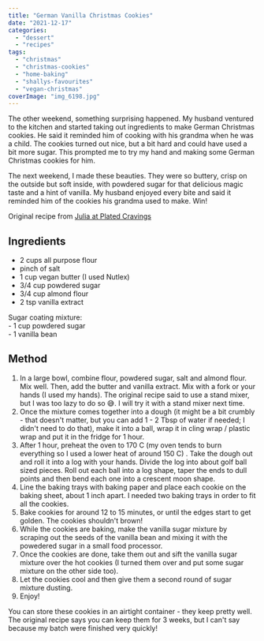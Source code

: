 ```yaml
---
title: "German Vanilla Christmas Cookies"
date: "2021-12-17"
categories: 
  - "dessert"
  - "recipes"
tags: 
  - "christmas"
  - "christmas-cookies"
  - "home-baking"
  - "shallys-favourites"
  - "vegan-christmas"
coverImage: "img_6198.jpg"
---
```


The other weekend, something surprising happened. My husband ventured to the kitchen and started taking out ingredients to make German Christmas cookies. He said it reminded him of cooking with his grandma when he was a child. The cookies turned out nice, but a bit hard and could have used a bit more sugar. This prompted me to try my hand and making some German Christmas cookies for him.

The next weekend, I made these beauties. They were so buttery, crisp on the outside but soft inside, with powdered sugar for that delicious magic taste and a hint of vanilla. My husband enjoyed every bite and said it reminded him of the cookies his grandma used to make. Win! 

Original recipe from [Julia at Plated Cravings](https://platedcravings.com/german-christmas-baking-vanillekipferl/)

## Ingredients

- 2 cups all purpose flour
- pinch of salt
- 1 cup vegan butter (I used Nutlex)
- 3/4 cup powdered sugar
- 3/4 cup almond flour
- 2 tsp vanilla extract

Sugar coating mixture:  
\- 1 cup powdered sugar  
\- 1 vanilla bean

## Method

1. In a large bowl, combine flour, powdered sugar, salt and almond flour. Mix well. Then, add the butter and vanilla extract. Mix with a fork or your hands (I used my hands). The original recipe said to use a stand mixer, but I was too lazy to do so 😅. I will try it with a stand mixer next time.
2. Once the mixture comes together into a dough (it might be a bit crumbly - that doesn't matter, but you can add 1 - 2 Tbsp of water if needed; I didn't need to do that), make it into a ball, wrap it in cling wrap / plastic wrap and put it in the fridge for 1 hour.
3. After 1 hour, preheat the oven to 170 C (my oven tends to burn everything so I used a lower heat of around 150 C) . Take the dough out and roll it into a log with your hands. Divide the log into about golf ball sized pieces. Roll out each ball into a log shape, taper the ends to dull points and then bend each one into a crescent moon shape.
4. Line the baking trays with baking paper and place each cookie on the baking sheet, about 1 inch apart. I needed two baking trays in order to fit all the cookies.
5. Bake cookies for around 12 to 15 minutes, or until the edges start to get golden. The cookies shouldn't brown!
6. While the cookies are baking, make the vanilla sugar mixture by scraping out the seeds of the vanilla bean and mixing it with the powedered sugar in a small food processor.
7. Once the cookies are done, take them out and sift the vanilla sugar mixture over the hot cookies (I turned them over and put some sugar mixture on the other side too).
8. Let the cookies cool and then give them a second round of sugar mixture dusting.
9. Enjoy!

You can store these cookies in an airtight container - they keep pretty well. The original recipe says you can keep them for 3 weeks, but I can't say because my batch were finished very quickly!
